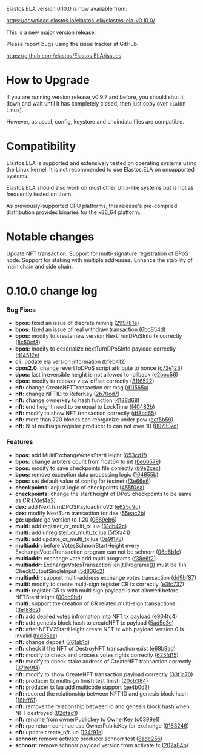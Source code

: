 Elastos.ELA version 0.10.0 is now available from:

  <https://download.elastos.io/elastos-ela/elastos-ela-v0.10.0/>

This is a new major version release.

Please report bugs using the issue tracker at GitHub:

  <https://github.com/elastos/Elastos.ELA/issues>

How to Upgrade
==============

If you are running version release_v0.9.7 and before, you should shut it down
and wait until it has completely closed, then just copy over `ela`(on Linux).

However, as usual, config, keystore and chaindata files are compatible.

Compatibility
==============

Elastos.ELA is supported and extensively tested on operating systems
using the Linux kernel. It is not recommended to use Elastos.ELA on
unsupported systems.

Elastos.ELA should also work on most other Unix-like systems but is not
as frequently tested on them.

As previously-supported CPU platforms, this release's pre-compiled
distribution provides binaries for the x86_64 platform.

Notable changes
===============

Update NFT transaction.
Support for multi-signature registration of BPoS node.
Support for staking with multiple addresses.
Enhance the stability of main chain and side chain.

0.10.0 change log
=================

### Bug Fixes

* **bpos:** fixed an issue of discrete mining ([299781e](https://github.com/elastos/Elastos.ELA/commit/299781e61c4daeffaacfd43353feb373827f07f2))
* **bpos:** fixed an issue of real withdraw transaction ([6bc854d](https://github.com/elastos/Elastos.ELA/commit/6bc854dfb5e9d2680c8293061578bfa09969a68e))
* **bpos:** modify to create new version NextTrunDPoSInfo tx correctly ([8c50cf8](https://github.com/elastos/Elastos.ELA/commit/8c50cf89002a6ed94bf25c8c3cf4b67ec4586d5b))
* **bpos:** modity to deserialize nextTurnDPoSInfo payload correctly ([d14512e](https://github.com/elastos/Elastos.ELA/commit/d14512e2add518030076064be228d80228619529))
* **cli:** update ela version information ([bfeb412](https://github.com/elastos/Elastos.ELA/commit/bfeb4120defed420f85841ba1cae0ecdda87ce10))
* **dpos2.0:** change revertToDPoS script attribute to nonce ([c72e123](https://github.com/elastos/Elastos.ELA/commit/c72e123cc02dd2d70f504b14fcd6b7132d7cf0a4))
* **dpos:** last irreversible height is not allowed to rollback ([e2bbc56](https://github.com/elastos/Elastos.ELA/commit/e2bbc563d78451d8bc9a961f4ec1bcf25e7c80c7))
* **dpos:** modify to recover view offset correctly ([31f6522](https://github.com/elastos/Elastos.ELA/commit/31f652289900c763028954760890eeb6075e93ab))
* **nft:** change CreateNFTTransaction err msg ([d11565a](https://github.com/elastos/Elastos.ELA/commit/d11565a5f40d641a6209f1c24c210b7f2cf0aa26))
* **nft:** change NFTID to ReferKey ([2b70cd7](https://github.com/elastos/Elastos.ELA/commit/2b70cd713ce3f1f73f4a751b962face875fc7fe0))
* **nft:** change ownerkey to hash function ([4188d68](https://github.com/elastos/Elastos.ELA/commit/4188d68c02e390880517535630ef5cdbd78cadd3))
* **nft:** end height need to be equal to LockTime ([f40482b](https://github.com/elastos/Elastos.ELA/commit/f40482b540c96cd4fe05181421422a11fd1b6008))
* **nft:** modify to show NFT transaction correctly ([df8bc65](https://github.com/elastos/Elastos.ELA/commit/df8bc655204e78179303241012d438008ec6ba5c))
* **nft:** more than 720 blocks can reorganize under pow ([ecf5b59](https://github.com/elastos/Elastos.ELA/commit/ecf5b595f68d4721fa1fee723e88c3183e77b54b))
* **nft:** N of multisign register producer tx can not over 10 ([897307d](https://github.com/elastos/Elastos.ELA/commit/897307df69183107312844f9fd9090f07d996da6))


### Features

* **bpos:** add MultiExchangeVotesStartHeight ([653cd1f](https://github.com/elastos/Elastos.ELA/commit/653cd1fa8775b5e18c3e24d243c01c2f73fb6f87))
* **bpos:** change arbiters count from float64 to int ([be66579](https://github.com/elastos/Elastos.ELA/commit/be665791dab110810d167e9f601c9f9db054009f))
* **bpos:** modify to save checkpoints file correctly ([b9e2cec](https://github.com/elastos/Elastos.ELA/commit/b9e2cec537e1c352b8bf898d98eca3f927ec9ab0))
* **bpos:** remove exception data processing logic ([164655b](https://github.com/elastos/Elastos.ELA/commit/164655be7b28aeb3829b46dffdc267e927b4d069))
* **bpos:** set default value of config for testnet ([f3e66e6](https://github.com/elastos/Elastos.ELA/commit/f3e66e6dde92a756d65196260dc38f3d815d56f8))
* **checkpoints:** adjust logic of checkpoints ([455f0ea](https://github.com/elastos/Elastos.ELA/commit/455f0ea18692adf5ee473c91866872001f656835))
* **checkpoints:** change the start height of DPoS checkpoints to be same as CR ([7def4a2](https://github.com/elastos/Elastos.ELA/commit/7def4a2a3b664e958d9f53493e2bd3e1c1f5da2c))
* **dex:** add NextTurnDPOSPayloadInfoV2 ([e625c9d](https://github.com/elastos/Elastos.ELA/commit/e625c9d18fd6557b72cbf628ed658f6dce91d014))
* **dex:** modify NextTurn transaction for dex ([55eac2b](https://github.com/elastos/Elastos.ELA/commit/55eac2b35e46ce434d5d17ecf451c780024d6d2d))
* **go:** update go version to 1.20 ([0689eb6](https://github.com/elastos/Elastos.ELA/commit/0689eb6e5253499c5b9c869b7df937b7f58997a2))
* **multi:** add register_cr_multi_tx.lua ([61db42c](https://github.com/elastos/Elastos.ELA/commit/61db42cb2b6beef82d1b90a0db2faeb1a9c6cf21))
* **multi:** add unregister_cr_multi_tx.lua ([5f5fa41](https://github.com/elastos/Elastos.ELA/commit/5f5fa413a3297d7c3f26b3517abc110aece11846))
* **multi:** add update_cr_multi_tx.lua ([0a9f178](https://github.com/elastos/Elastos.ELA/commit/0a9f178488b0ee660f6cbb6eab5fa67f89c9bc31))
* **multiaddr:** before VotesSchnorrStartHeight every ExchangeVotesTransaction  program can not be schnorr ([06d6b1c](https://github.com/elastos/Elastos.ELA/commit/06d6b1ce05224f797fa2e36b622d8b6c76db2b55))
* **multiaddr:** exchange vote add multi programs ([f38e6f2](https://github.com/elastos/Elastos.ELA/commit/f38e6f298c67b032f75b09ce255a1a9577e683e2))
* **multiaddr:** ExchangeVotesTransaction  len(t.Programs()) must be 1 in CheckOutputSingleInput ([5d836c2](https://github.com/elastos/Elastos.ELA/commit/5d836c28898ff75ebea416be77682fbf1a64c082))
* **multiaddr:** support multi-address exchange votes transaction ([dd9bf87](https://github.com/elastos/Elastos.ELA/commit/dd9bf87cec0834c79968b8005b9031e6b813dd1d))
* **multi:** modify to create multi-sign register CR tx correctly ([e3fc737](https://github.com/elastos/Elastos.ELA/commit/e3fc7379435c2323e68bbcb0261b3f77bcf2d5ad))
* **multi:** register CR tx with multi sign payload is not allowed before NFTStartHeight ([00cc9bd](https://github.com/elastos/Elastos.ELA/commit/00cc9bdc1c016ba817f5e3031f1960ac1c65fb51))
* **multi:** support the creation of CR related multi-sign transactions ([3e18862](https://github.com/elastos/Elastos.ELA/commit/3e18862d4f1ab8121b2c6353d3a1f80a67299439))
* **nft:** add deailed votes infromation into NFT tx payload ([e904fc4](https://github.com/elastos/Elastos.ELA/commit/e904fc40a4bf558c005a351d949568a218d902c0))
* **nft:** add genesis block hash to createNFT tx payload ([5ad5e3e](https://github.com/elastos/Elastos.ELA/commit/5ad5e3ef62e21cc2b0c9cdd6609941baaaa2f85c))
* **nft:** after NFTV2StartHeight create NFT tx with payload version 0 is invalid ([fad35aa](https://github.com/elastos/Elastos.ELA/commit/fad35aabe17e0df39cf747fa1bb50c897c7aee5b))
* **nft:** change deposit ([761ab1d](https://github.com/elastos/Elastos.ELA/commit/761ab1d384b1c897b020334a4af5542a1bb97aae))
* **nft:** check if the NFT of DestroyNFT transaction exist ([e68b9ad](https://github.com/elastos/Elastos.ELA/commit/e68b9ad37d99ff9ce655ca0c54ee05465f8cab20))
* **nft:** modify to check and process votes rights correctly ([625fd15](https://github.com/elastos/Elastos.ELA/commit/625fd1559d94c5fdb994818a62f738c2716a75d1))
* **nft:** modify to check stake address of CreateNFT transaction correctly ([379e9f4](https://github.com/elastos/Elastos.ELA/commit/379e9f40a8119f9388d06c5f1323256928ce62af))
* **nft:** modify to show CreateNFT transaction payload correctly ([33f1c70](https://github.com/elastos/Elastos.ELA/commit/33f1c70e5c8ea3e70ce9fcbce6fa355900694cd9))
* **nft:** producer tx  multisign finish test finish ([20cb384](https://github.com/elastos/Elastos.ELA/commit/20cb384e865058c6ec5ebf1fa6a2331968be649d))
* **nft:** producer tx lua add multicode support ([ae4b0d3](https://github.com/elastos/Elastos.ELA/commit/ae4b0d3884ab3e6dbd0c8a1796389cc7ca8c9c4b))
* **nft:** recored the relationship between NFT ID and genesis block hash ([16bff61](https://github.com/elastos/Elastos.ELA/commit/16bff6154ca742bd1b3cfc8acceb09893878efda))
* **nft:** remove the relationship between id and genesis block hash when NFT destroyed ([82dfad1](https://github.com/elastos/Elastos.ELA/commit/82dfad141bdc53443ffdc19faf57d9bd0413413e))
* **nft:** rename from ownerPublickey to OwnerKey ([c0399e1](https://github.com/elastos/Elastos.ELA/commit/c0399e1bf2856334412552a5f5653efc6eb19ce8))
* **nft:** rpc return continue use OwnerPublicKey for exchange ([0163246](https://github.com/elastos/Elastos.ELA/commit/0163246eee919a2243b03022245b62904a20dd73))
* **nft:** update create_nft.lua ([124f91e](https://github.com/elastos/Elastos.ELA/commit/124f91eb75af2aa5239e001d245eb452fda5b420))
* **schnorr:** remove activate producer schnorr test ([8ade256](https://github.com/elastos/Elastos.ELA/commit/8ade25611208f8ff0aa3aa9ad727a4dd0d0a039f))
* **schnorr:** remove schnorr payload version from activate tx ([202a84b](https://github.com/elastos/Elastos.ELA/commit/202a84bf4aaa64add2279d776622c8c27c21de7b))
